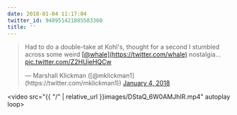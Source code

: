 ```yaml
---
date: 2018-01-04 11:17:04
twitter_id: 948951421885583360
title: ''
---
```


<blockquote class="twitter-tweet"><p lang="en" dir="ltr">Had to do a double-take at Kohl&#39;s, thought for a second I stumbled across some weird <a href="https://twitter.com/whale?ref_src=twsrc%5Etfw">[@whale](https://twitter.com/whale)</a> nostalgia... <a href="https://t.co/Z2HUieHQCw">pic.twitter.com/Z2HUieHQCw</a></p>&mdash; Marshall Klickman ([@mklickman1](https://twitter.com/mklickman1)) <a href="https://twitter.com/mklickman1/status/948951090313289728?ref_src=twsrc%5Etfw">January 4, 2018</a></blockquote>
<script async src="https://platform.twitter.com/widgets.js" charset="utf-8"></script>



<video src="{{ \"/\" | relative_url  }}images/DStaQ_6W0AMJhIR.mp4" autoplay loop></video>
